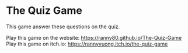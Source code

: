 # The Quiz Game
This game answer these questions on the quiz.

Play this game on the website: https://ranny80.github.io/The-Quiz-Game
Play this game on itch.io: https://rannyvuong.itch.io/the-quiz-game
